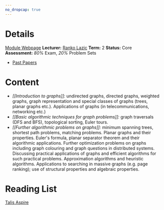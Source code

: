 ```yaml
---
no_dropcap: true
---
```

# Details
[Module Webpage](https://warwick.ac.uk/fac/sci/dcs/teaching/modules/cs254/)
**Lecturer:** [Ranko Lazic](https://peoplesearch.warwick.ac.uk/profile/0070379)
**Term:** 2
**Status:** Core
**Assessment:** *80%* Exam, *20%* Problem Sets
- [Past Papers](https://warwick.ac.uk/exampapers?q=CS254)
# Content 
- *[[Introduction to graphs]]:* undirected graphs, directed graphs, weighted graphs, graph representation and special classes of graphs (trees, planar graphs etc.). Applications of graphs (in telecommunications, networking etc.)
- *[[Basic algorithmic techniques for graph problems]]:* graph traversals (DFS and BFS), topological sorting, Euler tours.
- *[[Further algorithmic problems on graphs]]:* minimum spanning trees, shortest path problems, matching problems. Planar graphs and their properties. Euler's formula, planar separator theorem and their algorithmic applications. Further optimization problems on graphs including graph colouring and graph questions in distributed systems. Discussing practical applications of graphs and efficient algorithms for such practical problems. Approximation algorithms and heuristic algorithms. Applications to searching in massive graphs (e.g. page ranking); use of structural properties and algebraic properties.

# Reading List
[Talis Aspire](https://rl.talis.com/3/warwick/lists/24561A00-9679-A3C1-A44F-F7F6F3C7AFCC.html?lang=en-GB)